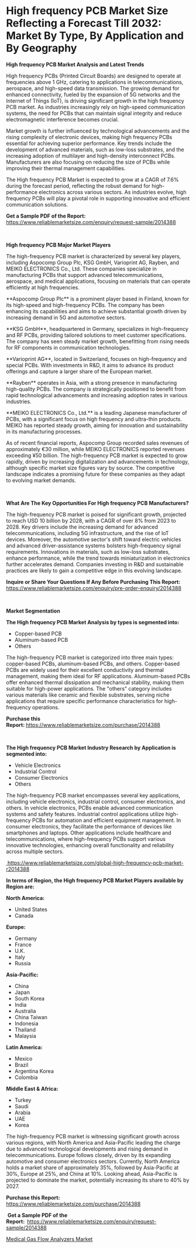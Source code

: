 <p><h1>High frequency PCB Market Size Reflecting a Forecast Till 2032: Market By Type, By Application and By Geography</h1></p><p><strong>High frequency PCB Market Analysis and Latest Trends</strong></p>
<p><p>High frequency PCBs (Printed Circuit Boards) are designed to operate at frequencies above 1 GHz, catering to applications in telecommunications, aerospace, and high-speed data transmission. The growing demand for enhanced connectivity, fueled by the expansion of 5G networks and the Internet of Things (IoT), is driving significant growth in the high frequency PCB market. As industries increasingly rely on high-speed communication systems, the need for PCBs that can maintain signal integrity and reduce electromagnetic interference becomes crucial.</p><p>Market growth is further influenced by technological advancements and the rising complexity of electronic devices, making high frequency PCBs essential for achieving superior performance. Key trends include the development of advanced materials, such as low-loss substrates, and the increasing adoption of multilayer and high-density interconnect PCBs. Manufacturers are also focusing on reducing the size of PCBs while improving their thermal management capabilities.</p><p>The High frequency PCB Market is expected to grow at a CAGR of 7.6% during the forecast period, reflecting the robust demand for high-performance electronics across various sectors. As industries evolve, high frequency PCBs will play a pivotal role in supporting innovative and efficient communication solutions.</p></p>
<p><strong>Get a Sample PDF of the Report:&nbsp;</strong> <a href="https://www.reliablemarketsize.com/enquiry/request-sample/2014388?utm_campaign=2444&utm_medium=2&utm_source=Github&utm_content=ia&utm_term=29032025&utm_id=high-frequency-pcb">https://www.reliablemarketsize.com/enquiry/request-sample/2014388</a></p>
<p>&nbsp;</p>
<p><strong>High frequency PCB Major Market Players</strong></p>
<p><p>The high-frequency PCB market is characterized by several key players, including Aspocomp Group Plc, KSG GmbH, Varioprint AG, Rayben, and MEIKO ELECTRONICS Co., Ltd. These companies specialize in manufacturing PCBs that support advanced telecommunications, aerospace, and medical applications, focusing on materials that can operate efficiently at high frequencies.</p><p>**Aspocomp Group Plc** is a prominent player based in Finland, known for its high-speed and high-frequency PCBs. The company has been enhancing its capabilities and aims to achieve substantial growth driven by increasing demand in 5G and automotive sectors. </p><p>**KSG GmbH**, headquartered in Germany, specializes in high-frequency and RF PCBs, providing tailored solutions to meet customer specifications. The company has seen steady market growth, benefitting from rising needs for RF components in communication technologies. </p><p>**Varioprint AG**, located in Switzerland, focuses on high-frequency and special PCBs. With investments in R&D, it aims to advance its product offerings and capture a larger share of the European market. </p><p>**Rayben** operates in Asia, with a strong presence in manufacturing high-quality PCBs. The company is strategically positioned to benefit from rapid technological advancements and increasing adoption rates in various industries.</p><p>**MEIKO ELECTRONICS Co., Ltd.** is a leading Japanese manufacturer of PCBs, with a significant focus on high frequency and ultra-thin products. MEIKO has reported steady growth, aiming for innovation and sustainability in its manufacturing processes.</p><p>As of recent financial reports, Aspocomp Group recorded sales revenues of approximately €30 million, while MEIKO ELECTRONICS reported revenues exceeding ¥50 billion. The high-frequency PCB market is expected to grow rapidly, driven by increasing digitalization and advancements in technology, although specific market size figures vary by source. The competitive landscape indicates a promising future for these companies as they adapt to evolving market demands.</p></p>
<p>&nbsp;</p>
<p><strong>What Are The Key Opportunities For High frequency PCB Manufacturers?</strong></p>
<p><p>The high-frequency PCB market is poised for significant growth, projected to reach USD 10 billion by 2028, with a CAGR of over 8% from 2023 to 2028. Key drivers include the increasing demand for advanced telecommunications, including 5G infrastructure, and the rise of IoT devices. Moreover, the automotive sector's shift toward electric vehicles and advanced driver-assistance systems bolsters high-frequency signal requirements. Innovations in materials, such as low-loss substrates, enhance performance, while the trend towards miniaturization in electronics further accelerates demand. Companies investing in R&D and sustainable practices are likely to gain a competitive edge in this evolving landscape.</p></p>
<p><strong>Inquire or Share Your Questions If Any Before Purchasing This Report:</strong> <a href="https://www.reliablemarketsize.com/enquiry/pre-order-enquiry/2014388?utm_campaign=2444&utm_medium=2&utm_source=Github&utm_content=ia&utm_term=29032025&utm_id=high-frequency-pcb">https://www.reliablemarketsize.com/enquiry/pre-order-enquiry/2014388</a></p>
<p>&nbsp;</p>
<p><strong>Market Segmentation</strong></p>
<p><strong>The High frequency PCB Market Analysis by types is segmented into:</strong></p>
<p><ul><li>Copper-based PCB</li><li>Aluminum-based PCB</li><li>Others</li></ul></p>
<p><p>The high-frequency PCB market is categorized into three main types: copper-based PCBs, aluminum-based PCBs, and others. Copper-based PCBs are widely used for their excellent conductivity and thermal management, making them ideal for RF applications. Aluminum-based PCBs offer enhanced thermal dissipation and mechanical stability, making them suitable for high-power applications. The "others" category includes various materials like ceramic and flexible substrates, serving niche applications that require specific performance characteristics for high-frequency operations.</p></p>
<p><strong>Purchase this Report:&nbsp;</strong><a href="https://www.reliablemarketsize.com/purchase/2014388?utm_campaign=2444&utm_medium=2&utm_source=Github&utm_content=ia&utm_term=29032025&utm_id=high-frequency-pcb">https://www.reliablemarketsize.com/purchase/2014388</a></p>
<p>&nbsp;</p>
<p><strong>The High frequency PCB Market Industry Research by Application is segmented into:</strong></p>
<p><ul><li>Vehicle Electronics</li><li>Industrial Control</li><li>Consumer Electronics</li><li>Others</li></ul></p>
<p><p>The high-frequency PCB market encompasses several key applications, including vehicle electronics, industrial control, consumer electronics, and others. In vehicle electronics, PCBs enable advanced communication systems and safety features. Industrial control applications utilize high-frequency PCBs for automation and efficient equipment management. In consumer electronics, they facilitate the performance of devices like smartphones and laptops. Other applications include healthcare and telecommunications, where high-frequency PCBs support various innovative technologies, enhancing overall functionality and reliability across multiple sectors.</p></p>
<p><a href="https://www.reliablemarketsize.com/global-high-frequency-pcb-market-r2014388?utm_campaign=2444&utm_medium=2&utm_source=Github&utm_content=ia&utm_term=29032025&utm_id=high-frequency-pcb">&nbsp;https://www.reliablemarketsize.com/global-high-frequency-pcb-market-r2014388</a></p>
<p><strong>In terms of Region, the High frequency PCB Market Players available by Region are:</strong></p>
<p>
    <p> <strong> North America: </strong>
        <ul>
            <li>United States</li>
            <li>Canada</li>
        </ul>
        </p> 
    <p> <strong> Europe: </strong>
        <ul>
            <li>Germany</li>
            <li>France</li>
            <li>U.K.</li>
            <li>Italy</li>
            <li>Russia</li>
        </ul>
        </p> 
    <p> <strong> Asia-Pacific: </strong>
        <ul>
            <li>China</li>
            <li>Japan</li>
            <li>South Korea</li>
            <li>India</li>
            <li>Australia</li>
            <li>China Taiwan</li>
            <li>Indonesia</li>
            <li>Thailand</li>
            <li>Malaysia</li>
        </ul>
        </p> 
    <p> <strong> Latin America: </strong>
        <ul>
            <li>Mexico</li>
            <li>Brazil</li>
            <li>Argentina Korea</li>
            <li>Colombia</li>
        </ul>
        </p> 
    <p> <strong> Middle East & Africa: </strong>
        <ul>
            <li>Turkey</li>
            <li>Saudi</li>
            <li>Arabia</li>
            <li>UAE</li>
            <li>Korea</li>
        </ul>
    </p>
    </p>
<p><p>The high-frequency PCB market is witnessing significant growth across various regions, with North America and Asia-Pacific leading the charge due to advanced technological developments and rising demand in telecommunications. Europe follows closely, driven by its expanding automotive and consumer electronics sectors. Currently, North America holds a market share of approximately 35%, followed by Asia-Pacific at 30%, Europe at 25%, and China at 10%. Looking ahead, Asia-Pacific is projected to dominate the market, potentially increasing its share to 40% by 2027.</p></p>
<p><strong>Purchase this Report: </strong><a href="https://www.reliablemarketsize.com/purchase/2014388?utm_campaign=2444&utm_medium=2&utm_source=Github&utm_content=ia&utm_term=29032025&utm_id=high-frequency-pcb">https://www.reliablemarketsize.com/purchase/2014388</a></p>
<p>&nbsp;<strong>Get a Sample PDF of the Report:&nbsp;&nbsp;</strong><a href="https://www.reliablemarketsize.com/enquiry/request-sample/2014388?utm_campaign=2444&utm_medium=2&utm_source=Github&utm_content=ia&utm_term=29032025&utm_id=high-frequency-pcb">https://www.reliablemarketsize.com/enquiry/request-sample/2014388</a></p>
<p><strong></strong></p>
<p><p><a href="https://github.com/WashimHussain441/Market-Research-Report-List-2/blob/main/medical-gas-flow-analyzers-market.md?utm_campaign=2444&utm_medium=2&utm_source=Github&utm_content=ia&utm_term=29032025&utm_id=high-frequency-pcb">Medical Gas Flow Analyzers Market</a></p></p>